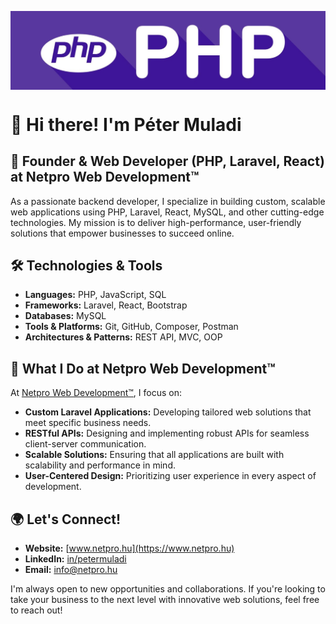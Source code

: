 

<a href="https://www.netpro.hu"><img align="center" src="banner.jpg" alt="my-img"></a>

# 👋 Hi there! I'm Péter Muladi
## 🎯 Founder & Web Developer (PHP, Laravel, React) at Netpro Web Development™

As a passionate backend developer, I specialize in building custom, scalable web applications using PHP, Laravel, React, MySQL, and other cutting-edge technologies. My mission is to deliver high-performance, user-friendly solutions that empower businesses to succeed online.

## 🛠 Technologies & Tools
- **Languages:** PHP, JavaScript, SQL
- **Frameworks:** Laravel, React, Bootstrap
- **Databases:** MySQL
- **Tools & Platforms:** Git, GitHub, Composer, Postman
- **Architectures & Patterns:** REST API, MVC, OOP

## 🚀 What I Do at Netpro Web Development™
At [Netpro Web Development™](https://www.netpro.hu), I focus on:
- **Custom Laravel Applications:** Developing tailored web solutions that meet specific business needs.
- **RESTful APIs:** Designing and implementing robust APIs for seamless client-server communication.
- **Scalable Solutions:** Ensuring that all applications are built with scalability and performance in mind.
- **User-Centered Design:** Prioritizing user experience in every aspect of development.

## 🌍 Let's Connect!
- **Website:** [www.netpro.hu](https://www.netpro.hu)
- **LinkedIn:** [in/petermuladi](https://www.linkedin.com/in/petermuladi)
- **Email:** [info@netpro.hu](mailto:info@netpro.hu)

I'm always open to new opportunities and collaborations. If you're looking to take your business to the next level with innovative web solutions, feel free to reach out!
